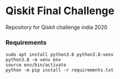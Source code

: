 # Qiskit Final Challenge

Repository for Qiskit challenge india 2020

### Requirements

```
sudo apt install python3.8 python3.8-venv
python3.8 -m venv env
source env/bin/activate
python -m pip install -r requirements.txt
```
